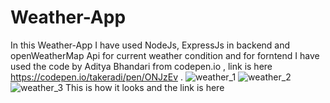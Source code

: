 # Weather-App
In this Weather-App I have used NodeJs, ExpressJs in backend and openWeatherMap Api for current weather condition and for forntend I have used the code by Aditya Bhandari from codepen.io , link is here https://codepen.io/takeradi/pen/ONJzEv .
![weather_1](https://user-images.githubusercontent.com/64846153/173030908-b5e263d8-3df0-4fa6-8859-61b5659298ac.png)
![weather_2](https://user-images.githubusercontent.com/64846153/173030981-be63abbd-caf4-418a-add6-a8965a4be982.png)
![weather_3](https://user-images.githubusercontent.com/64846153/173031009-683f7959-45d9-4308-9b64-e185311140a9.png)
This is how it looks and the link is here 
